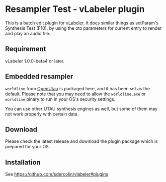 # Resampler Test - vLabeler plugin

This is a batch edit plugin for [vLabeler](https://github.com/sdercolin/vlabeler).
It does similar things as setParam's Synthesis Test (F10), by using the oto parameters for current entry to render and
play an audio file.

## Requirement
vLabeler 1.0.0-beta4 or later.

## Embedded resampler

`worldline` from [OpenUtau](https://github.com/stakira/OpenUtau) is packaged here, and it has been set as the default.
Please note that you may need to allow the `worldline.exe` or `worldline` binary to run in your OS's security settings.

You can use other UTAU synthesis engines as well, but some of them may not work properly with certain data.

## Download

Please check the latest release and download the plugin package which is prepared for your OS.

## Installation

See https://github.com/sdercolin/vlabeler#plugins
